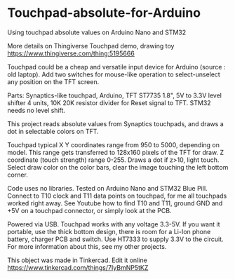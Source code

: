 # Touchpad-absolute-for-Arduino
Using touchpad absolute values on Arduino Nano and STM32


More details on Thingiverse Touchpad demo, drawing toy https://www.thingiverse.com/thing:5195666 

Touchpad could be a cheap and versatile input device for Arduino (source : old laptop). Add two switches for mouse-like operation to select-unselect any position on the TFT screen. 

Parts: Synaptics-like touchpad, Arduino, TFT ST7735 1.8", 5V to 3.3V level shifter 4 units, 10K 20K resistor divider for Reset signal to TFT. STM32 needs no level shift.

This project reads absolute values from Synaptics touchpads, and draws a dot in selectable colors on TFT.

Touchpad typical X Y coordinates range from 950 to 5000, depending on model. This range gets transferred to 128x160 pixels of the TFT for draw. Z coordinate (touch strength) range 0-255. Draws a dot if z>10, light touch. Select draw color on the color bars, clear the image touching the left bottom corner.

Code uses no libraries. Tested on Arduino Nano and STM32 Blue Pill. Connect to T10 clock and T11 data points on touchpad, for me all touchpads worked right away. See Youtube how to find T10 and T11, ground GND and +5V on a touchpad connector, or simply look at the PCB.

Powered via USB. Touchpad works with any voltage 3.3-5V. If you want it portable, use the thick bottom design, there is room for a Li-Ion phone battery, charger PCB and switch.
Use HT7333 to supply 3.3V to the circuit.  For more information about this, see my other projects.

This object was made in Tinkercad. Edit it online https://www.tinkercad.com/things/7IyBmNP5tKZ
